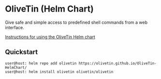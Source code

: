 # OliveTin (Helm Chart)

Give safe and simple access to predefined shell commands from a web interface.

[Instructions for using the OliveTin Helm chart](https://docs.olivetin.app/install/helm.html)

## Quickstart

    user@host: helm repo add olivetin https://olivetin.github.io/OliveTin-HelmChart/
    user@host: helm install olivetin olivetin/olivetin 
    
